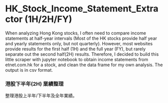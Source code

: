 # HK_Stock_Income_Statement_Extractor (1H/2H/FY)
When analyzing Hong Kong stocks, I often need to compare income statements at half-year intervals (Most of the HK stocks provide half year and yearly statements only, but not quarterly). However, most websites provide results for the first half (1H) and the full year (FY), but rarely separate out the second half(2H) results. Therefore, I decided to build this little scraper with jupyter notebook to obtain income statements from etnet.com.hk for a stock, and clean the data frame for my own analysis.
The output is in csv format.

### 港股下半年(2H) 業績整理
整理港股上半年/下半年及全年業績。
